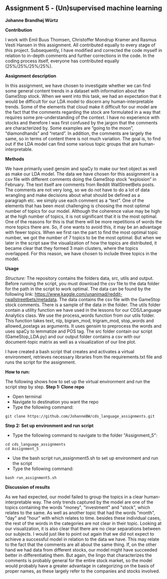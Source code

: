 ## Assignment 5 - (Un)supervised machine learning
**Johanne Brandhøj Würtz**

__Contribution__

I work with Emil Buus Thomsen, Christoffer Mondrup Kramer and Rasmus Vesti Hansen in this assignment. All contributed equally to every stage of this project. Subsequently, I have modified and corrected the code myself in relation to in-depth comments and further corrections in the code. In the coding process itself, everyone has contributed equally (25%/25%/25%/25%).

__Assignment description__

In this assignment, we have chosen to investigate whether we can find some general content trends in a dataset with information about the GameStop stock. When we went into this task, we had an expectation that it would be difficult for our LDA model to discern any human-interpretable trends. Some of the elements that cloud make it difficult for our model are the fact that the comments regarding the stock are formulated in a way that requires some pre-understanding of the context. I have no experience with stocks and therefore I was first confused by the jargon that the comments are characterized by. Some examples are “going to the moon”, “diamondhands” and “retard”. In addition, the comments are largely the same, so in terms of content there is not much variation. The goal is, to find out if the LDA model can find some various topic groups that are human-interpretable. 
 
__Methods__

We have primarily used gensim and spaCy to make our text object as well as make our LDA model. The data we have chosen for this assignment is a csv file with different comments doing the GameStop stock “explosion” in February. The text itself are comments from Reddit WallStreetBets posts. The comments are not very long, so we do not have to do a lot of data wrangling and make decisions about what should be defined as a paragraph etc. we simply use each comment as a “text”. One of the elements that has been most challenging is choosing the most optimal number of topics for our model. Although the coherence value may be high at the high number of topics, it is not significant that it is the most optimal. One of the reasons for this is that there will be more repetitions of words the more topics there are. So, if one wants to avoid this, it may be an advantage with fewer topics. When we first ran the part to find the most optimal topic number, we got the number of 7 topics to be the most optimal. But when we later in the script saw the visualization of how the topics are distributed, it became clear that they formed 3 main clusters, where the topics overlapped. For this reason, we have chosen to include three topics in the model.

__Usage__

_Structure:_
The repository contains the folders data, src, utils and output. Before running the script, you must download the csv file to the data folder for the path in the script to work optimal. The data can be found by the following link: https://www.kaggle.com/unanimad/reddit-rwallstreetbets/metadata. The data contains the csv file with the GameStop stock comments. There is a sample of the data in the folder. The utils folder contain a utility function we have used in the lessons for our CDS/Language Analytics class. We use the process_words function from our utils folder. This function takes text, nlp, bigram_mod, trigram_mod, stop_words and allowed_postags as arguments. It uses gensim to preprocess the words and uses spaCy to lemmatize and POS tag.
The src folder contain our script (GameStop_LDA.py) and our output folder contains a csv with our document-topic matrix as well as a visualization of our line plot. 

I have created a bash script that creates and activates a virtual environment, retrieves necessary libraries from the requirements.txt file and runs the script for the assignment.

__How to run:__

The following shows how to set up the virtual environment and run the script step by step.
**Step 1: Clone repo**
- Open terminal
- Navigate to destination you want the repo
- Type the following command:
```console
git clone https://github.com/JohanneBW/cds_language_assignments.git
```  
**Step 2: Set up environment and run script**
- Type the following command to navigate to the folder "Assignment_5":
```console
cd cds_language_assignments
cd Assignment_5
```
- Use the bash script run_assignment5.sh to set up environment and run the script
- Type the following command:
```console
bash run_assignment5.sh
```
__Discussion of results__

As we had expected, our model failed to group the topics in a clear human-interpretable way. The only trends captured by the model are one of the topics containing the words "money", "investment" and "stock", which relates to the same. As well as another topic that had the words "month", "day" and "hour" with which relates to time. besides these individual cases, the rest of the words in the categories are not clear in their topic. Looking at our visualization, it is also clear that there are no clear separations between our subjects. I would just like to point out again that we did not expect to achieve a successful model in relation to the data we have. This may relate to the fact that the comments are all about the same thing. If, on the other hand we had data from different stocks, our model might have succeeded better in differentiating them. But again, the lingo that characterizes the comments is probably general for the entire stock market, so the model would probably have a greater advantage in categorizing on the basis of proper names, as these largely refer to the companies and stocks involved. 

